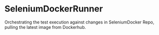 # SeleniumDockerRunner
Orchestrating the test execution against changes in SeleniumDocker Repo, pulling the latest image from Dockerhub.
